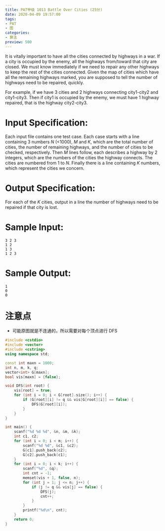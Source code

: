```yaml
---
title: PAT甲级 1013 Battle Over Cities (25分)
date: 2020-04-09 19:57:00
tags: 
- PAT
- 图
categories: 
- 算法
preview: 500
---
```


It is vitally important to have all the cities connected by highways in a war. If a city is occupied by the enemy, all the highways from/toward that city are closed. We must know immediately if we need to repair any other highways to keep the rest of the cities connected. Given the map of cities which have all the remaining highways marked, you are supposed to tell the number of highways need to be repaired, quickly.

For example, if we have 3 cities and 2 highways connecting city1-city2 and city1-city3. Then if city1 is occupied by the enemy, we must have 1 highway repaired, that is the highway city2-city3.

# Input Specification:

Each input file contains one test case. Each case starts with a line containing 3 numbers *N* (<1000), *M* and *K*, which are the total number of cities, the number of remaining highways, and the number of cities to be checked, respectively. Then *M* lines follow, each describes a highway by 2 integers, which are the numbers of the cities the highway connects. The cities are numbered from 1 to *N*. Finally there is a line containing *K* numbers, which represent the cities we concern.

# Output Specification:

For each of the *K* cities, output in a line the number of highways need to be repaired if that city is lost.

# Sample Input:

```in
3 2 3
1 2
1 3
1 2 3
```

# Sample Output:

```out
1
0
0
```

# 注意点

- 可能原图就是不连通的，所以需要对每个顶点进行 DFS

```cpp
#include <cstdio>
#include <vector>
#include <cstring>
using namespace std;

const int maxn = 1000;
int n, m, k, q;
vector<int> G[maxn];
bool vis[maxn] = {false};

void DFS(int root) {
    vis[root] = true;
    for (int i = 0; i < G[root].size(); i++) {
        if (G[root][i] != q && vis[G[root][i]] == false) {
            DFS(G[root][i]);
        }
    }
}

int main() {
    scanf("%d %d %d", &n, &m, &k);
    int c1, c2;
    for (int i = 0; i < m; i++) {
        scanf("%d %d", &c1, &c2);
        G[c1].push_back(c2);
        G[c2].push_back(c1);
    }
    for (int i = 0; i < k; i++) {
        scanf("%d", &q);
        int cnt = -1;
        memset(vis + 1, false, n);
        for (int j = 1; j <= n; j++) {
            if (j != q && vis[j] == false) {
                DFS(j);
                cnt++;
            }
        }
        printf("%d\n", cnt);
    }
    return 0;
}
```


